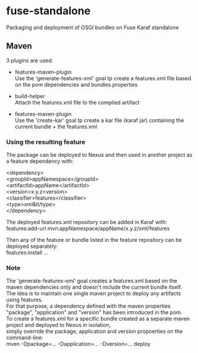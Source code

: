 # fuse-standalone
Packaging and deployment of OSGI bundles on Fuse Karaf standalone

## Maven
3 plugins are used:

- features-maven-plugin <br>
  Use the 'generate-features-xml' goal tp create a features.xml file based on the pom dependencies and bundles.properties

- build-helper <br>
  Attach the features.xml file to the compiled artifact

- features-maven-plugin <br>
  Use the 'create-kar' goal tp create a kar file (karaf jar) containing the current bundle + the features.xml


### Using the resulting feature
The package can be deployed to Nexus and then used in another project as a feature dependency with: <br>

&lt;dependency&gt;  <br>
    &lt;groupId&gt;appNamespace&lt;/groupId&gt;  <br>
    &lt;artifactId&gt;appName&lt;/artifactId&gt; <br>
    &lt;version&gt;x.y.z&lt;version&gt; <br>
    &lt;classifier&gt;features&lt;/classifier&gt; <br>
    &lt;type&gt;xml&lt/type&gt; <br>
&lt;/dependency&gt; <br>

The deployed features.xml repository can be added in Karaf with: <br>
features:add-url mvn:appNamespace/appName/x.y.z/xml/features

Then any of the feature or bundle listed in the feature repository can be deployed separately: <br>
features:install ...
  
### Note
The 'generate-features-xml' goal creates a features.xml based on the maven dependencies only and doesn't include the current bundle itself. <br>
The idea is to maintain one single maven project to deploy any artifacts using features. <br>
For that purpose, a dependency defined with the maven properties "package", "application" and "version" has been introduced in the pom. <br>
To create a features.xml for a specific bundle created as a separate maven project and deployed to Nexus in isolation, <br>
simply override the package, application and version propoerties on the command-line: <br>
mven -Dpackage=... -Dapplication=... -Dversion=... deploy
